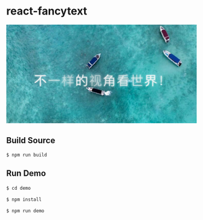 # react-fancytext

![demo](images/demo.jpg)

## Build Source

```
$ npm run build
```

## Run Demo

```
$ cd demo
```

```
$ npm install
```

```
$ npm run demo
```
